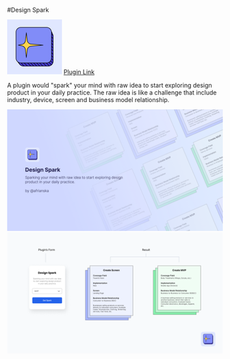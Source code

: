 
#Design Spark

![alt text](./assets/design-spark-logo.png)
[Plugin Link](https://www.figma.com/community/plugin/1368099612425678197/design-spark)

A plugin would "spark" your mind with raw idea to start exploring design product in your daily practice. The raw idea is like a challenge that include industry, device, screen and business model relationship.

![alt text](./assets/cover.png)
![alt text](./assets/info.png)